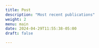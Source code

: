 ```yaml
---
title: Post
description: "Most recent publications"
weight: 2
menu: main
date: 2024-04-29T11:55:38-05:00
draft: false

---
```




